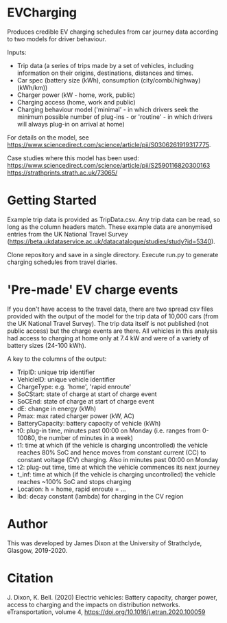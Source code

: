 # EVCharging
Produces credible EV charging schedules from car journey data according to two models for driver behaviour. 

Inputs:
<ul>
  <li>Trip data (a series of trips made by a set of vehicles, including information on their origins, destinations, distances and times.</li>
  <li>Car spec (battery size (kWh), consumption (city/combi/highway) (kWh/km))</li>
  <li>Charger power (kW - home, work, public)</li>
  <li>Charging access (home, work and public)</li>
  <li>Charging behaviour model ('minimal' - in which drivers seek the minimum possible number of plug-ins - or 'routine' - in which drivers will always plug-in on arrival at home)</li>
</ul>

For details on the model, see https://www.sciencedirect.com/science/article/pii/S0306261919317775.

Case studies where this model has been used:
https://www.sciencedirect.com/science/article/pii/S2590116820300163
https://strathprints.strath.ac.uk/73065/

# Getting Started
Example trip data is provided as TripData.csv. Any trip data can be read, so long as the column headers match. These example data are anonymised entries from the UK National Travel Survey (https://beta.ukdataservice.ac.uk/datacatalogue/studies/study?id=5340).

Clone repository and save in a single directory. Execute run.py to generate charging schedules from travel diaries.

# 'Pre-made' EV charge events
If you don't have access to the travel data, there are two spread csv files provided with the output of the model for the trip data of 10,000 cars (from the UK National Travel Survey). The trip data itself is not published (not public access) but the charge events are there. All vehicles in this analysis had access to charging at home only at 7.4 kW and were of a variety of battery sizes (24-100 kWh).

A key to the columns of the output:
<ul>
<li>TripID: unique trip identifier</li>
<li>VehicleID: unique vehicle identifier</li>
<li>ChargeType: e.g. 'home', 'rapid enroute'</li>
<li>SoCStart: state of charge at start of charge event</li>
<li>SoCEnd: state of charge at start of charge event</li>
<li>dE: change in energy (kWh)</li>
<li>Pmax: max rated charger power (kW, AC)</li>
<li>BatteryCapacity: battery capacity of vehicle (kWh)</li>
<li>t0: plug-in time, minutes past 00:00 on Monday (i.e. ranges from 0-10080, the number of minutes in a week)</li>
<li>t1: time at which (if the vehicle is charging uncontrolled) the vehicle reaches 80% SoC and hence moves from constant current (CC) to constant voltage (CV) charging. Also in minutes past 00:00 on Monday</li>
<li>t2: plug-out time, time at which the vehicle commences its next journey</li>
<li>t_inf: time at which (if the vehicle is charging uncontrolled) the vehicle reaches ~100% SoC and stops charging</li>
<li>Location: h = home, rapid enroute = …</li>
<li>lbd: decay constant (lambda) for charging in the CV region</li>
</ul>

# Author
This was developed by James Dixon at the University of Strathclyde, Glasgow, 2019-2020.

# Citation
J. Dixon, K. Bell. (2020) Electric vehicles: Battery capacity, charger power, access to charging and the impacts on distribution networks. eTransportation, volume 4, https://doi.org/10.1016/j.etran.2020.100059
